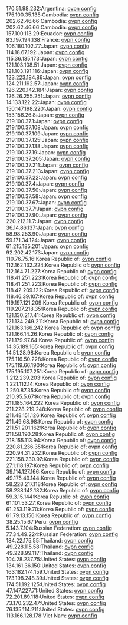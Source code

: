 170.51.98.232:Argentina: [ovpn config](vpn/170_51_98_232.ovpn)  
175.100.35.135:Cambodia: [ovpn config](vpn/175_100_35_135.ovpn)  
202.62.46.66:Cambodia: [ovpn config](vpn/202_62_46_66.ovpn)  
202.62.46.66:Cambodia: [ovpn config](vpn/202_62_46_66.ovpn)  
157.100.113.29:Ecuador: [ovpn config](vpn/157_100_113_29.ovpn)  
83.197.194.138:France: [ovpn config](vpn/83_197_194_138.ovpn)  
106.180.102.77:Japan: [ovpn config](vpn/106_180_102_77.ovpn)  
114.18.67.192:Japan: [ovpn config](vpn/114_18_67_192.ovpn)  
115.36.135.173:Japan: [ovpn config](vpn/115_36_135_173.ovpn)  
121.103.108.51:Japan: [ovpn config](vpn/121_103_108_51.ovpn)  
121.103.191.116:Japan: [ovpn config](vpn/121_103_191_116.ovpn)  
123.223.184.86:Japan: [ovpn config](vpn/123_223_184_86.ovpn)  
124.211.192.57:Japan: [ovpn config](vpn/124_211_192_57.ovpn)  
126.220.142.184:Japan: [ovpn config](vpn/126_220_142_184.ovpn)  
126.26.255.251:Japan: [ovpn config](vpn/126_26_255_251.ovpn)  
14.133.122.22:Japan: [ovpn config](vpn/14_133_122_22.ovpn)  
150.147.198.220:Japan: [ovpn config](vpn/150_147_198_220.ovpn)  
153.156.26.8:Japan: [ovpn config](vpn/153_156_26_8.ovpn)  
219.100.37.1:Japan: [ovpn config](vpn/219_100_37_1.ovpn)  
219.100.37.108:Japan: [ovpn config](vpn/219_100_37_108.ovpn)  
219.100.37.109:Japan: [ovpn config](vpn/219_100_37_109.ovpn)  
219.100.37.125:Japan: [ovpn config](vpn/219_100_37_125.ovpn)  
219.100.37.138:Japan: [ovpn config](vpn/219_100_37_138.ovpn)  
219.100.37.19:Japan: [ovpn config](vpn/219_100_37_19.ovpn)  
219.100.37.205:Japan: [ovpn config](vpn/219_100_37_205.ovpn)  
219.100.37.211:Japan: [ovpn config](vpn/219_100_37_211.ovpn)  
219.100.37.213:Japan: [ovpn config](vpn/219_100_37_213.ovpn)  
219.100.37.22:Japan: [ovpn config](vpn/219_100_37_22.ovpn)  
219.100.37.4:Japan: [ovpn config](vpn/219_100_37_4.ovpn)  
219.100.37.50:Japan: [ovpn config](vpn/219_100_37_50.ovpn)  
219.100.37.58:Japan: [ovpn config](vpn/219_100_37_58.ovpn)  
219.100.37.67:Japan: [ovpn config](vpn/219_100_37_67.ovpn)  
219.100.37.7:Japan: [ovpn config](vpn/219_100_37_7.ovpn)  
219.100.37.90:Japan: [ovpn config](vpn/219_100_37_90.ovpn)  
220.212.11.7:Japan: [ovpn config](vpn/220_212_11_7.ovpn)  
36.14.86.137:Japan: [ovpn config](vpn/36_14_86_137.ovpn)  
58.98.253.90:Japan: [ovpn config](vpn/58_98_253_90.ovpn)  
59.171.34.124:Japan: [ovpn config](vpn/59_171_34_124.ovpn)  
61.215.185.201:Japan: [ovpn config](vpn/61_215_185_201.ovpn)  
92.202.42.173:Japan: [ovpn config](vpn/92_202_42_173.ovpn)  
110.76.75.16:Korea Republic of: [ovpn config](vpn/110_76_75_16.ovpn)  
112.162.132.224:Korea Republic of: [ovpn config](vpn/112_162_132_224.ovpn)  
112.164.71.227:Korea Republic of: [ovpn config](vpn/112_164_71_227.ovpn)  
118.41.251.223:Korea Republic of: [ovpn config](vpn/118_41_251_223.ovpn)  
118.41.251.223:Korea Republic of: [ovpn config](vpn/118_41_251_223.ovpn)  
118.42.209.122:Korea Republic of: [ovpn config](vpn/118_42_209_122.ovpn)  
118.46.39.107:Korea Republic of: [ovpn config](vpn/118_46_39_107.ovpn)  
119.197.121.209:Korea Republic of: [ovpn config](vpn/119_197_121_209.ovpn)  
119.207.218.35:Korea Republic of: [ovpn config](vpn/119_207_218_35.ovpn)  
121.130.217.41:Korea Republic of: [ovpn config](vpn/121_130_217_41.ovpn)  
121.134.249.211:Korea Republic of: [ovpn config](vpn/121_134_249_211.ovpn)  
121.163.166.242:Korea Republic of: [ovpn config](vpn/121_163_166_242.ovpn)  
121.166.14.26:Korea Republic of: [ovpn config](vpn/121_166_14_26.ovpn)  
121.179.97.64:Korea Republic of: [ovpn config](vpn/121_179_97_64.ovpn)  
14.35.189.165:Korea Republic of: [ovpn config](vpn/14_35_189_165.ovpn)  
14.51.28.98:Korea Republic of: [ovpn config](vpn/14_51_28_98.ovpn)  
175.116.50.228:Korea Republic of: [ovpn config](vpn/175_116_50_228.ovpn)  
175.119.66.190:Korea Republic of: [ovpn config](vpn/175_119_66_190.ovpn)  
175.195.107.251:Korea Republic of: [ovpn config](vpn/175_195_107_251.ovpn)  
1.212.239.203:Korea Republic of: [ovpn config](vpn/1_212_239_203.ovpn)  
1.221.112.14:Korea Republic of: [ovpn config](vpn/1_221_112_14.ovpn)  
1.250.87.35:Korea Republic of: [ovpn config](vpn/1_250_87_35.ovpn)  
210.95.5.67:Korea Republic of: [ovpn config](vpn/210_95_5_67.ovpn)  
211.185.164.222:Korea Republic of: [ovpn config](vpn/211_185_164_222.ovpn)  
211.228.219.248:Korea Republic of: [ovpn config](vpn/211_228_219_248.ovpn)  
211.48.151.126:Korea Republic of: [ovpn config](vpn/211_48_151_126.ovpn)  
211.49.68.98:Korea Republic of: [ovpn config](vpn/211_49_68_98.ovpn)  
211.51.201.162:Korea Republic of: [ovpn config](vpn/211_51_201_162.ovpn)  
211.58.190.28:Korea Republic of: [ovpn config](vpn/211_58_190_28.ovpn)  
218.155.113.94:Korea Republic of: [ovpn config](vpn/218_155_113_94.ovpn)  
220.81.236.35:Korea Republic of: [ovpn config](vpn/220_81_236_35.ovpn)  
220.94.31.232:Korea Republic of: [ovpn config](vpn/220_94_31_232.ovpn)  
221.158.230.97:Korea Republic of: [ovpn config](vpn/221_158_230_97.ovpn)  
27.1.118.197:Korea Republic of: [ovpn config](vpn/27_1_118_197.ovpn)  
39.114.127.166:Korea Republic of: [ovpn config](vpn/39_114_127_166.ovpn)  
49.175.49.144:Korea Republic of: [ovpn config](vpn/49_175_49_144.ovpn)  
58.228.217.118:Korea Republic of: [ovpn config](vpn/58_228_217_118.ovpn)  
58.238.142.182:Korea Republic of: [ovpn config](vpn/58_238_142_182.ovpn)  
59.3.15.144:Korea Republic of: [ovpn config](vpn/59_3_15_144.ovpn)  
61.101.53.27:Korea Republic of: [ovpn config](vpn/61_101_53_27.ovpn)  
61.253.119.70:Korea Republic of: [ovpn config](vpn/61_253_119_70.ovpn)  
61.79.13.156:Korea Republic of: [ovpn config](vpn/61_79_13_156.ovpn)  
38.25.15.67:Peru: [ovpn config](vpn/38_25_15_67.ovpn)  
5.143.7.104:Russian Federation: [ovpn config](vpn/5_143_7_104.ovpn)  
77.34.49.224:Russian Federation: [ovpn config](vpn/77_34_49_224.ovpn)  
184.22.175.55:Thailand: [ovpn config](vpn/184_22_175_55.ovpn)  
49.228.115.58:Thailand: [ovpn config](vpn/49_228_115_58.ovpn)  
49.228.99.117:Thailand: [ovpn config](vpn/49_228_99_117.ovpn)  
104.28.237.75:United States: [ovpn config](vpn/104_28_237_75.ovpn)  
134.161.36.150:United States: [ovpn config](vpn/134_161_36_150.ovpn)  
163.182.174.159:United States: [ovpn config](vpn/163_182_174_159.ovpn)  
173.198.248.39:United States: [ovpn config](vpn/173_198_248_39.ovpn)  
174.51.192.125:United States: [ovpn config](vpn/174_51_192_125.ovpn)  
47.147.227.71:United States: [ovpn config](vpn/47_147_227_71.ovpn)  
72.201.89.118:United States: [ovpn config](vpn/72_201_89_118.ovpn)  
73.170.232.47:United States: [ovpn config](vpn/73_170_232_47.ovpn)  
76.135.114.211:United States: [ovpn config](vpn/76_135_114_211.ovpn)  
113.166.128.178:Viet Nam: [ovpn config](vpn/113_166_128_178.ovpn)  
